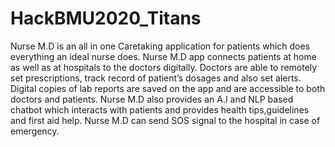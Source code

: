 # HackBMU2020_Titans

Nurse M.D is an all in one Caretaking application for patients which does everything an ideal nurse does.
Nurse M.D app connects patients at home as well as at hospitals to the doctors digitally.
Doctors are able to remotely set prescriptions, track record of patient’s dosages and also set alerts.
Digital copies of lab reports are saved on the app and are accessible to both doctors and patients.
Nurse M.D also provides an A.I and NLP based chatbot which interacts with patients and provides health tips,guidelines and first aid help.
Nurse M.D can send SOS signal to the hospital in case of emergency.
